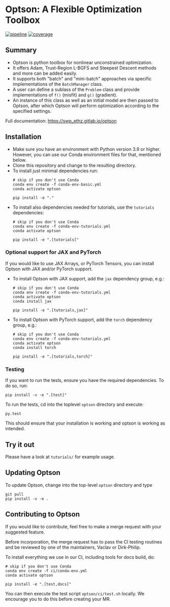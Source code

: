 # Optson: A Flexible Optimization Toolbox

[![pipeline](https://gitlab.com/swp_ethz/optson/badges/main/pipeline.svg)]()
[![coverage](https://gitlab.com/swp_ethz/optson/badges/main/coverage.svg)]()

## Summary

* Optson is python toolbox for nonlinear unconstrained optimization.
* It offers Adam, Trust-Region L-BGFS and Steepest Descent methods and more can be added easily.
* It supports both "batch" and "mini-batch" approaches via specific implementations of the `BatchManager` class.
* A user can define a sublass of the `Problem` class and provide implementations of `f()` (misfit) and `g()` (gradient).
* An instance of this class as well as an initial model are then passed to Optson, after which Optson will
perform optimization according to the specified settings.

Full documentation: https://swp_ethz.gitlab.io/optson

## Installation
* Make sure you have an environment with Python version 3.9 or higher.  
  However, you can use our Conda environment files for that, mentioned below.
* Clone this repository and change to the resulting directory.
* To install just minimal dependencies run:
  ```
  # skip if you don't use Conda
  conda env create -f conda-env-basic.yml
  conda activate optson
  ```
  ```
  pip install -e "."
  ```
* To install also dependencies needed for tutorials, use the `tutorials` dependencies:
  ```
  # skip if you don't use Conda
  conda env create -f conda-env-tutorials.yml
  conda activate optson
  ```
  ```
  pip install -e ".[tutorials]"
  ```


### Optional support for JAX and PyTorch
If you would like to use JAX Arrays, or PyTorch Tensors, you can install Optson with JAX and/or PyTorch support.

* To install Optson with JAX support, add the `jax` dependency group, e.g.:
  ```
  # skip if you don't use Conda
  conda env create -f conda-env-tutorials.yml
  conda activate optson
  conda install jax
  ```
  ```
  pip install -e ".[tutorials,jax]"
  ```
* To install Optson with PyTorch support, add the `torch` dependency group, e.g.:
  ```
  # skip if you don't use Conda
  conda env create -f conda-env-tutorials.yml
  conda activate optson
  conda install torch
  ```
  ```
  pip install -e ".[tutorials,torch]"
  ```

### Testing
If you want to run the tests, ensure you have the required dependencies.
To do so, run:
```
pip install -v -e ".[test]"
```

To run the tests, cd into the toplevel ``optson`` directory and execute:
```
py.test
```

This should ensure that your installation is working and optson is working as intended.


## Try it out
Please have a look at `tutorials/` for example usage.


## Updating Optson

To update Optson, change into the top-level `optson` directory and type
```
git pull
pip install -v -e .
```


## Contributing to Optson

If you would like to contribute, feel free to make a merge request with
your suggested feature.

Before incorporation, the merge request has to pass the CI testing routines and
be reviewed by one of the maintainers, Vaclav or Dirk-Philip.

To install everything we use in our CI, including tools for docs build, do:
```
# skip if you don't use Conda
conda env create -f ci/conda-env.yml
conda activate optson
```
```
pip install -e ".[test,docs]"
```

You can then execute the test script ``optson/ci/test.sh`` locally.
We encourage you to do this before creating your MR.
